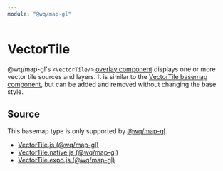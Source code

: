 ```yaml
---
module: "@wq/map-gl"
---
```


# VectorTile

@wq/map-gl's `<VectorTile/>` [overlay component][overlay] displays one or more vector tile sources and layers.  It is similar to the [VectorTile basemap component][VectorTile-basemap], but can be added and removed without changing the base style.

## Source

This basemap type is only supported by [@wq/map-gl].

 * [VectorTile.js (@wq/map-gl)][mapgl-src]
 * [VectorTile.native.js (@wq/map-gl)][mapgl-native-src]
 * [VectorTile.expo.js (@wq/map-gl)][mapgl-expo-src]

[overlay]: ./index.md
[VectorTile-basemap]: ../basemaps/VectorTile.md
[@wq/map-gl]: ../@wq/map-gl.md

[mapgl-src]: https://github.com/wq/wq.app/blob/main/packages/map-gl/src/overlays/VectorTile.js
[mapgl-native-src]: https://github.com/wq/wq.app/blob/main/packages/map-gl/src/overlays/VectorTile.native.js
[mapgl-expo-src]: https://github.com/wq/wq.app/blob/main/packages/map-gl/src/overlays/VectorTile.expo.js
